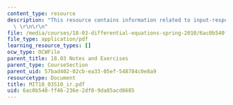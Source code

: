 ```yaml
---
content_type: resource
description: "This resource contains information related to input-response models.\
  \ \r\n\r\n"
file: /media/courses/18-03-differential-equations-spring-2010/6ac0b540ff46236e2df89da85acd6685_MIT18_03S10_ir.pdf
file_type: application/pdf
learning_resource_types: []
ocw_type: OCWFile
parent_title: 18.03 Notes and Exercises
parent_type: CourseSection
parent_uid: 57bad402-02cb-ea33-05ef-548784c0e8a9
resourcetype: Document
title: MIT18_03S10_ir.pdf
uid: 6ac0b540-ff46-236e-2df8-9da85acd6685
---
```

